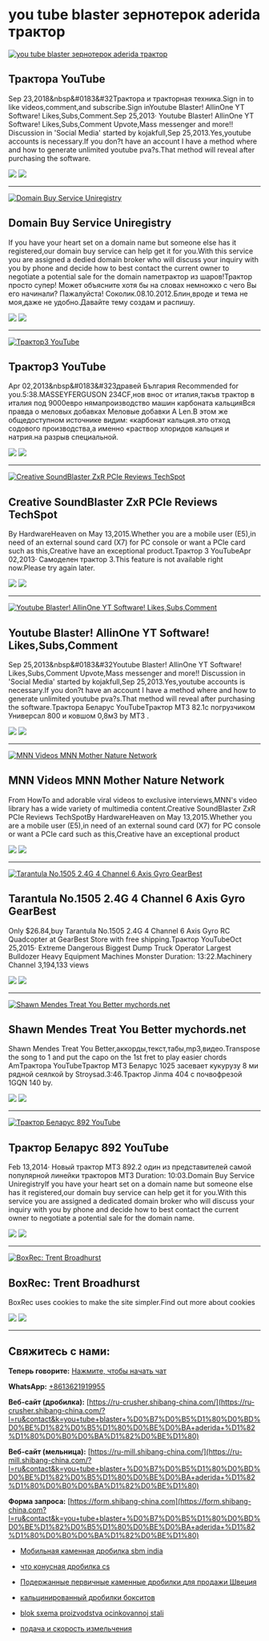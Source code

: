 # you tube blaster зернотерок aderida трактор

<a href="https://swt.shibang-china.com/?l=ru&img&k=you+tube+blaster+%D0%B7%D0%B5%D1%80%D0%BD%D0%BE%D1%82%D0%B5%D1%80%D0%BE%D0%BA+aderida+%D1%82%D1%80%D0%B0%D0%BA%D1%82%D0%BE%D1%80" target="_blank">![you tube blaster зернотерок aderida трактор](http://static.shibang-china.com/all-800x300/75.jpg)</a>

## Трактора YouTube
Sep 23,2018&nbsp&#0183&#32Трактора и тракторная техника.Sign in to like videos,comment,and subscribe.Sign inYoutube Blaster! AllinOne YT Software! Likes,Subs,Comment.Sep 25,2013· Youtube Blaster! AllinOne YT Software! Likes,Subs,Comment Upvote,Mass messenger and more!! Discussion in 'Social Media' started by kojakfull,Sep 25,2013.Yes,youtube accounts is necessary.If you don?t have an account I have a method where and how to generate unlimited youtube pva?s.That method will reveal after purchasing the software.


<a href="https://whatsapp.shibangsoft.com/WhatsApp.php" target="_blank" title="WhatsApp">![](http://static.shibang-china.com/icon/whatsapp.png)</a> <a href="https://swt.shibang-china.com/?l=ru&icon&k=you+tube+blaster+%D0%B7%D0%B5%D1%80%D0%BD%D0%BE%D1%82%D0%B5%D1%80%D0%BE%D0%BA+aderida+%D1%82%D1%80%D0%B0%D0%BA%D1%82%D0%BE%D1%80" target="_blank">![](http://static.shibang-china.com/icon/chat-ru.png)</a>

---

<a href="https://swt.shibang-china.com/?l=ru&img&k=you+tube+blaster+%D0%B7%D0%B5%D1%80%D0%BD%D0%BE%D1%82%D0%B5%D1%80%D0%BE%D0%BA+aderida+%D1%82%D1%80%D0%B0%D0%BA%D1%82%D0%BE%D1%80" target="_blank">![Domain Buy Service Uniregistry](http://static.shibang-china.com/all-800x300/17.jpg)</a>

## Domain Buy Service Uniregistry
If you have your heart set on a domain name but someone else has it registered,our domain buy service can help get it for you.With this service you are assigned a dedied domain broker who will discuss your inquiry with you by phone and decide how to best contact the current owner to negotiate a potential sale for the domain nameтрактор из шаров!Трактор просто супер! Может объясните хотя бы на словах немножко с чего Вы его начинали? Пажалуйста! Соколик.08.10.2012.Блин,вроде и тема не моя,даже не удобно.Давайте тему создам и распишу.


<a href="https://whatsapp.shibangsoft.com/WhatsApp.php" target="_blank" title="WhatsApp">![](http://static.shibang-china.com/icon/whatsapp.png)</a> <a href="https://swt.shibang-china.com/?l=ru&icon&k=you+tube+blaster+%D0%B7%D0%B5%D1%80%D0%BD%D0%BE%D1%82%D0%B5%D1%80%D0%BE%D0%BA+aderida+%D1%82%D1%80%D0%B0%D0%BA%D1%82%D0%BE%D1%80" target="_blank">![](http://static.shibang-china.com/icon/chat-ru.png)</a>

---

<a href="https://swt.shibang-china.com/?l=ru&img&k=you+tube+blaster+%D0%B7%D0%B5%D1%80%D0%BD%D0%BE%D1%82%D0%B5%D1%80%D0%BE%D0%BA+aderida+%D1%82%D1%80%D0%B0%D0%BA%D1%82%D0%BE%D1%80" target="_blank">![Трактор3 YouTube](http://static.shibang-china.com/all-800x300/91.jpg)</a>

## Трактор3 YouTube
Apr 02,2013&nbsp&#0183&#32Здравей България Recommended for you.5:38.MASSEYFERGUSON 234CF,нов внос от италия,такъв трактор в италия под 9000евро нямапроизводство машин карбоната кальцияВся правда о меловых добавках Меловые добавки A Len.В этом же общедоступном источнике видим: «карбонат кальция.это отход содового производства,а именно «раствор хлоридов кальция и натрия.на разрыв специальной.


<a href="https://whatsapp.shibangsoft.com/WhatsApp.php" target="_blank" title="WhatsApp">![](http://static.shibang-china.com/icon/whatsapp.png)</a> <a href="https://swt.shibang-china.com/?l=ru&icon&k=you+tube+blaster+%D0%B7%D0%B5%D1%80%D0%BD%D0%BE%D1%82%D0%B5%D1%80%D0%BE%D0%BA+aderida+%D1%82%D1%80%D0%B0%D0%BA%D1%82%D0%BE%D1%80" target="_blank">![](http://static.shibang-china.com/icon/chat-ru.png)</a>

---

<a href="https://swt.shibang-china.com/?l=ru&img&k=you+tube+blaster+%D0%B7%D0%B5%D1%80%D0%BD%D0%BE%D1%82%D0%B5%D1%80%D0%BE%D0%BA+aderida+%D1%82%D1%80%D0%B0%D0%BA%D1%82%D0%BE%D1%80" target="_blank">![Creative SoundBlaster ZxR PCIe Reviews TechSpot](http://static.shibang-china.com/all-800x300/928.jpg)</a>

## Creative SoundBlaster ZxR PCIe Reviews TechSpot
By HardwareHeaven on May 13,2015.Whether you are a mobile user (E5),in need of an external sound card (X7) for PC console or want a PCIe card such as this,Creative have an exceptional product.Трактор 3 YouTubeApr 02,2013· Самоделен трактор 3.This feature is not available right now.Please try again later.


<a href="https://whatsapp.shibangsoft.com/WhatsApp.php" target="_blank" title="WhatsApp">![](http://static.shibang-china.com/icon/whatsapp.png)</a> <a href="https://swt.shibang-china.com/?l=ru&icon&k=you+tube+blaster+%D0%B7%D0%B5%D1%80%D0%BD%D0%BE%D1%82%D0%B5%D1%80%D0%BE%D0%BA+aderida+%D1%82%D1%80%D0%B0%D0%BA%D1%82%D0%BE%D1%80" target="_blank">![](http://static.shibang-china.com/icon/chat-ru.png)</a>

---

<a href="https://swt.shibang-china.com/?l=ru&img&k=you+tube+blaster+%D0%B7%D0%B5%D1%80%D0%BD%D0%BE%D1%82%D0%B5%D1%80%D0%BE%D0%BA+aderida+%D1%82%D1%80%D0%B0%D0%BA%D1%82%D0%BE%D1%80" target="_blank">![Youtube Blaster! AllinOne YT Software! Likes,Subs,Comment](http://static.shibang-china.com/all-800x300/1495.jpg)</a>

## Youtube Blaster! AllinOne YT Software! Likes,Subs,Comment
Sep 25,2013&nbsp&#0183&#32Youtube Blaster! AllinOne YT Software! Likes,Subs,Comment Upvote,Mass messenger and more!! Discussion in 'Social Media' started by kojakfull,Sep 25,2013.Yes,youtube accounts is necessary.If you don?t have an account I have a method where and how to generate unlimited youtube pva?s.That method will reveal after purchasing the software.Трактора Беларус YouTubeТрактор МТЗ 82.1с погрузчиком Универсал 800 и ковшом 0,8м3 by МТЗ .


<a href="https://whatsapp.shibangsoft.com/WhatsApp.php" target="_blank" title="WhatsApp">![](http://static.shibang-china.com/icon/whatsapp.png)</a> <a href="https://swt.shibang-china.com/?l=ru&icon&k=you+tube+blaster+%D0%B7%D0%B5%D1%80%D0%BD%D0%BE%D1%82%D0%B5%D1%80%D0%BE%D0%BA+aderida+%D1%82%D1%80%D0%B0%D0%BA%D1%82%D0%BE%D1%80" target="_blank">![](http://static.shibang-china.com/icon/chat-ru.png)</a>

---

<a href="https://swt.shibang-china.com/?l=ru&img&k=you+tube+blaster+%D0%B7%D0%B5%D1%80%D0%BD%D0%BE%D1%82%D0%B5%D1%80%D0%BE%D0%BA+aderida+%D1%82%D1%80%D0%B0%D0%BA%D1%82%D0%BE%D1%80" target="_blank">![MNN Videos MNN Mother Nature Network](http://static.shibang-china.com/all-800x300/1530.jpg)</a>

## MNN Videos MNN Mother Nature Network
From HowTo and adorable viral videos to exclusive interviews,MNN's video library has a wide variety of multimedia content.Creative SoundBlaster ZxR PCIe Reviews TechSpotBy HardwareHeaven on May 13,2015.Whether you are a mobile user (E5),in need of an external sound card (X7) for PC console or want a PCIe card such as this,Creative have an exceptional product


<a href="https://whatsapp.shibangsoft.com/WhatsApp.php" target="_blank" title="WhatsApp">![](http://static.shibang-china.com/icon/whatsapp.png)</a> <a href="https://swt.shibang-china.com/?l=ru&icon&k=you+tube+blaster+%D0%B7%D0%B5%D1%80%D0%BD%D0%BE%D1%82%D0%B5%D1%80%D0%BE%D0%BA+aderida+%D1%82%D1%80%D0%B0%D0%BA%D1%82%D0%BE%D1%80" target="_blank">![](http://static.shibang-china.com/icon/chat-ru.png)</a>

---

<a href="https://swt.shibang-china.com/?l=ru&img&k=you+tube+blaster+%D0%B7%D0%B5%D1%80%D0%BD%D0%BE%D1%82%D0%B5%D1%80%D0%BE%D0%BA+aderida+%D1%82%D1%80%D0%B0%D0%BA%D1%82%D0%BE%D1%80" target="_blank">![Tarantula No.1505 2.4G 4 Channel 6 Axis Gyro GearBest](http://static.shibang-china.com/all-800x300/584.jpg)</a>

## Tarantula No.1505 2.4G 4 Channel 6 Axis Gyro GearBest
Only $26.84,buy Tarantula No.1505 2.4G 4 Channel 6 Axis Gyro RC Quadcopter at GearBest Store with free shipping.Трактор YouTubeOct 25,2015· Extreme Dangerous Biggest Dump Truck Operator Largest Bulldozer Heavy Equipment Machines Monster Duration: 13:22.Machinery Channel 3,194,133 views


<a href="https://whatsapp.shibangsoft.com/WhatsApp.php" target="_blank" title="WhatsApp">![](http://static.shibang-china.com/icon/whatsapp.png)</a> <a href="https://swt.shibang-china.com/?l=ru&icon&k=you+tube+blaster+%D0%B7%D0%B5%D1%80%D0%BD%D0%BE%D1%82%D0%B5%D1%80%D0%BE%D0%BA+aderida+%D1%82%D1%80%D0%B0%D0%BA%D1%82%D0%BE%D1%80" target="_blank">![](http://static.shibang-china.com/icon/chat-ru.png)</a>

---

<a href="https://swt.shibang-china.com/?l=ru&img&k=you+tube+blaster+%D0%B7%D0%B5%D1%80%D0%BD%D0%BE%D1%82%D0%B5%D1%80%D0%BE%D0%BA+aderida+%D1%82%D1%80%D0%B0%D0%BA%D1%82%D0%BE%D1%80" target="_blank">![Shawn Mendes Treat You Better mychords.net](http://static.shibang-china.com/all-800x300/982.jpg)</a>

## Shawn Mendes Treat You Better mychords.net
Shawn Mendes Treat You Better,аккорды,текст,табы,mp3,видео.Transpose the song to 1 and put the capo on the 1st fret to play easier chords AmТрактора YouTubeТрактор МТЗ Беларус 1025 засевает кукурузу 8 ми рядной сеялкой by Stroysad.3:46.Трактор Jinma 404 с почвофрезой 1GQN 140 by.


<a href="https://whatsapp.shibangsoft.com/WhatsApp.php" target="_blank" title="WhatsApp">![](http://static.shibang-china.com/icon/whatsapp.png)</a> <a href="https://swt.shibang-china.com/?l=ru&icon&k=you+tube+blaster+%D0%B7%D0%B5%D1%80%D0%BD%D0%BE%D1%82%D0%B5%D1%80%D0%BE%D0%BA+aderida+%D1%82%D1%80%D0%B0%D0%BA%D1%82%D0%BE%D1%80" target="_blank">![](http://static.shibang-china.com/icon/chat-ru.png)</a>

---

<a href="https://swt.shibang-china.com/?l=ru&img&k=you+tube+blaster+%D0%B7%D0%B5%D1%80%D0%BD%D0%BE%D1%82%D0%B5%D1%80%D0%BE%D0%BA+aderida+%D1%82%D1%80%D0%B0%D0%BA%D1%82%D0%BE%D1%80" target="_blank">![Трактор Беларус 892 YouTube](http://static.shibang-china.com/all-800x300/644.jpg)</a>

## Трактор Беларус 892 YouTube
Feb 13,2014· Новый трактор МТЗ 892.2 один из представителей самой популярной линейки тракторов МТЗ Duration: 10:03.Domain Buy Service UniregistryIf you have your heart set on a domain name but someone else has it registered,our domain buy service can help get it for you.With this service you are assigned a dedicated domain broker who will discuss your inquiry with you by phone and decide how to best contact the current owner to negotiate a potential sale for the domain name.


<a href="https://whatsapp.shibangsoft.com/WhatsApp.php" target="_blank" title="WhatsApp">![](http://static.shibang-china.com/icon/whatsapp.png)</a> <a href="https://swt.shibang-china.com/?l=ru&icon&k=you+tube+blaster+%D0%B7%D0%B5%D1%80%D0%BD%D0%BE%D1%82%D0%B5%D1%80%D0%BE%D0%BA+aderida+%D1%82%D1%80%D0%B0%D0%BA%D1%82%D0%BE%D1%80" target="_blank">![](http://static.shibang-china.com/icon/chat-ru.png)</a>

---

<a href="https://swt.shibang-china.com/?l=ru&img&k=you+tube+blaster+%D0%B7%D0%B5%D1%80%D0%BD%D0%BE%D1%82%D0%B5%D1%80%D0%BE%D0%BA+aderida+%D1%82%D1%80%D0%B0%D0%BA%D1%82%D0%BE%D1%80" target="_blank">![BoxRec: Trent Broadhurst](http://static.shibang-china.com/all-800x300/1399.jpg)</a>

## BoxRec: Trent Broadhurst
BoxRec uses cookies to make the site simpler.Find out more about cookies

<a href="https://whatsapp.shibangsoft.com/WhatsApp.php" target="_blank" title="WhatsApp">![](http://static.shibang-china.com/icon/whatsapp.png)</a> <a href="https://swt.shibang-china.com/?l=ru&icon&k=you+tube+blaster+%D0%B7%D0%B5%D1%80%D0%BD%D0%BE%D1%82%D0%B5%D1%80%D0%BE%D0%BA+aderida+%D1%82%D1%80%D0%B0%D0%BA%D1%82%D0%BE%D1%80" target="_blank">![](http://static.shibang-china.com/icon/chat-ru.png)</a>

---
## Свяжитесь с нами:

**Теперь говорите:** [Нажмите, чтобы начать чат](https://swt.shibang-china.com?l=ru&contact&k=you+tube+blaster+%D0%B7%D0%B5%D1%80%D0%BD%D0%BE%D1%82%D0%B5%D1%80%D0%BE%D0%BA+aderida+%D1%82%D1%80%D0%B0%D0%BA%D1%82%D0%BE%D1%80)

**WhatsApp:**  [+8613621919955](https://whatsapp.shibangsoft.com/WhatsApp.php)

**Веб-сайт (дробилка):** [https://ru-crusher.shibang-china.com/](https://ru-crusher.shibang-china.com/?l=ru&contact&k=you+tube+blaster+%D0%B7%D0%B5%D1%80%D0%BD%D0%BE%D1%82%D0%B5%D1%80%D0%BE%D0%BA+aderida+%D1%82%D1%80%D0%B0%D0%BA%D1%82%D0%BE%D1%80)

**Веб-сайт (мельница):** [https://ru-mill.shibang-china.com/](https://ru-mill.shibang-china.com/?l=ru&contact&k=you+tube+blaster+%D0%B7%D0%B5%D1%80%D0%BD%D0%BE%D1%82%D0%B5%D1%80%D0%BE%D0%BA+aderida+%D1%82%D1%80%D0%B0%D0%BA%D1%82%D0%BE%D1%80)

**Форма запроса:** [https://form.shibang-china.com](https://form.shibang-china.com?l=ru&contact&k=you+tube+blaster+%D0%B7%D0%B5%D1%80%D0%BD%D0%BE%D1%82%D0%B5%D1%80%D0%BE%D0%BA+aderida+%D1%82%D1%80%D0%B0%D0%BA%D1%82%D0%BE%D1%80)

* [Мобильная каменная дробилка sbm india](../18/%D0%9C%D0%BE%D0%B1%D0%B8%D0%BB%D1%8C%D0%BD%D0%B0%D1%8F%20%D0%BA%D0%B0%D0%BC%D0%B5%D0%BD%D0%BD%D0%B0%D1%8F%20%D0%B4%D1%80%D0%BE%D0%B1%D0%B8%D0%BB%D0%BA%D0%B0%20sbm%20india.md)

* [что конусная дробилка cs](../18/%D1%87%D1%82%D0%BE%20%D0%BA%D0%BE%D0%BD%D1%83%D1%81%D0%BD%D0%B0%D1%8F%20%D0%B4%D1%80%D0%BE%D0%B1%D0%B8%D0%BB%D0%BA%D0%B0%20cs.md)

* [Подержанные первичные каменные дробилки для продажи Швеция](../20/%D0%9F%D0%BE%D0%B4%D0%B5%D1%80%D0%B6%D0%B0%D0%BD%D0%BD%D1%8B%D0%B5%20%D0%BF%D0%B5%D1%80%D0%B2%D0%B8%D1%87%D0%BD%D1%8B%D0%B5%20%D0%BA%D0%B0%D0%BC%D0%B5%D0%BD%D0%BD%D1%8B%D0%B5%20%D0%B4%D1%80%D0%BE%D0%B1%D0%B8%D0%BB%D0%BA%D0%B8%20%D0%B4%D0%BB%D1%8F%20%D0%BF%D1%80%D0%BE%D0%B4%D0%B0%D0%B6%D0%B8%20%D0%A8%D0%B2%D0%B5%D1%86%D0%B8%D1%8F.md)

* [кальцинированный дробилки бокситов](../16/%D0%BA%D0%B0%D0%BB%D1%8C%D1%86%D0%B8%D0%BD%D0%B8%D1%80%D0%BE%D0%B2%D0%B0%D0%BD%D0%BD%D1%8B%D0%B9%20%D0%B4%D1%80%D0%BE%D0%B1%D0%B8%D0%BB%D0%BA%D0%B8%20%D0%B1%D0%BE%D0%BA%D1%81%D0%B8%D1%82%D0%BE%D0%B2.md)

* [blok sxema proizvodstva ocinkovannoj stali](../17/blok%20sxema%20proizvodstva%20ocinkovannoj%20stali.md)

* [подача и скорость измельчения](../17/%D0%BF%D0%BE%D0%B4%D0%B0%D1%87%D0%B0%20%D0%B8%20%D1%81%D0%BA%D0%BE%D1%80%D0%BE%D1%81%D1%82%D1%8C%20%D0%B8%D0%B7%D0%BC%D0%B5%D0%BB%D1%8C%D1%87%D0%B5%D0%BD%D0%B8%D1%8F.md)